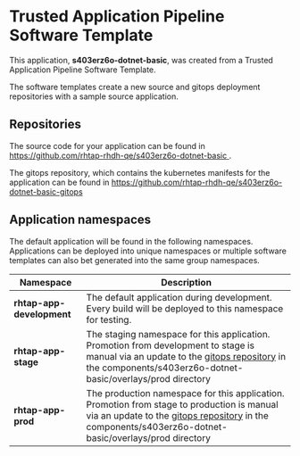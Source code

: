 # Trusted Application Pipeline Software Template

This application, **s403erz6o-dotnet-basic**, was created from a Trusted Application Pipeline Software Template.

The software templates create a new source and gitops deployment repositories with a sample source application. 

## Repositories

The source code for your application can be found in [https://github.com/rhtap-rhdh-qe/s403erz6o-dotnet-basic ](https://github.com/rhtap-rhdh-qe/s403erz6o-dotnet-basic ).
 
The gitops repository, which contains the kubernetes manifests for the application can be found in 
[https://github.com/rhtap-rhdh-qe/s403erz6o-dotnet-basic-gitops ](https://github.com/rhtap-rhdh-qe/s403erz6o-dotnet-basic-gitops ) 

## Application namespaces 

The default application will be found in the following namespaces. Applications can be deployed into unique namespaces or multiple software templates can also bet generated into the same group namespaces.  

|  Namespace   |  Description   |  
| -------- | -------- |   
| **rhtap-app-development** | The default application during development. Every build will be deployed to this namespace for testing. | 
| **rhtap-app-stage** | The staging namespace for this application. Promotion from development to stage is manual via an update to the [gitops repository](https://github.com/rhtap-rhdh-qe/s403erz6o-dotnet-basic-gitops ) in the components/s403erz6o-dotnet-basic/overlays/prod directory |  
| **rhtap-app-prod** | The production namespace for this application. Promotion from stage to production is manual via an update to the [gitops repository](https://github.com/rhtap-rhdh-qe/s403erz6o-dotnet-basic-gitops ) in the components/s403erz6o-dotnet-basic/overlays/prod directory | 